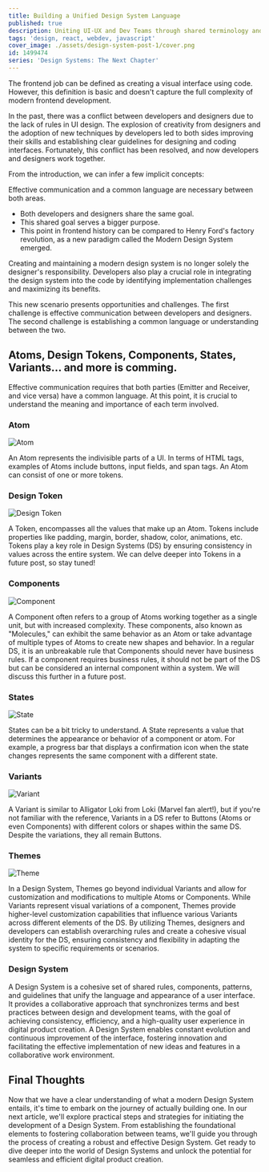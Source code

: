 ```yaml
---
title: Building a Unified Design System Language
published: true
description: Uniting UI-UX and Dev Teams through shared terminology and optimal workflows in Design System development
tags: 'design, react, webdev, javascript'
cover_image: ./assets/design-system-post-1/cover.png
id: 1499474
series: 'Design Systems: The Next Chapter'
---
```


The frontend job can be defined as creating a visual interface using code. However, this definition is basic and doesn't capture the full complexity of modern frontend development.

In the past, there was a conflict between developers and designers due to the lack of rules in UI design. The explosion of creativity from designers and the adoption of new techniques by developers led to both sides improving their skills and establishing clear guidelines for designing and coding interfaces. Fortunately, this conflict has been resolved, and now developers and designers work together.

From the introduction, we can infer a few implicit concepts:

Effective communication and a common language are necessary between both areas.

* Both developers and designers share the same goal.
* This shared goal serves a bigger purpose.
* This point in frontend history can be compared to Henry Ford's factory revolution, as a new paradigm called the Modern Design System emerged.

Creating and maintaining a modern design system is no longer solely the designer's responsibility. Developers also play a crucial role in integrating the design system into the code by identifying implementation challenges and maximizing its benefits.

This new scenario presents opportunities and challenges. The first challenge is effective communication between developers and designers. The second challenge is establishing a common language or understanding between the two.

## Atoms, Design Tokens, Components, States, Variants... and more is comming.

Effective communication requires that both parties (Emitter and Receiver, and vice versa) have a common language. At this point, it is crucial to understand the meaning and importance of each term involved.

### Atom

![Atom](assets/design-system-post-1/atom.png)

An Atom represents the indivisible parts of a UI. In terms of HTML tags, examples of Atoms include buttons, input fields, and span tags. An Atom can consist of one or more tokens.

### Design Token

![Design Token](assets/design-system-post-1/design-token.png)

A Token, encompasses all the values that make up an Atom. Tokens include properties like padding, margin, border, shadow, color, animations, etc. Tokens play a key role in Design Systems (DS) by ensuring consistency in values across the entire system. We can delve deeper into Tokens in a future post, so stay tuned!

### Components

![Component](assets/design-system-post-1/component.png)

A Component often refers to a group of Atoms working together as a single unit, but with increased complexity. These components, also known as "Molecules," can exhibit the same behavior as an Atom or take advantage of multiple types of Atoms to create new shapes and behavior. In a regular DS, it is an unbreakable rule that Components should never have business rules. If a component requires business rules, it should not be part of the DS but can be considered an internal component within a system. We will discuss this further in a future post.

### States

![State](assets/design-system-post-1/state.png)

States can be a bit tricky to understand. A State represents a value that determines the appearance or behavior of a component or atom. For example, a progress bar that displays a confirmation icon when the state changes represents the same component with a different state.

### Variants

![Variant](assets/design-system-post-1/variant.png)

A Variant is similar to Alligator Loki from Loki (Marvel fan alert!), but if you're not familiar with the reference, Variants in a DS refer to Buttons (Atoms or even Components) with different colors or shapes within the same DS. Despite the variations, they all remain Buttons.

### Themes

![Theme](assets/design-system-post-1/theme.png)

In a Design System, Themes go beyond individual Variants and allow for customization and modifications to multiple Atoms or Components. While Variants represent visual variations of a component, Themes provide higher-level customization capabilities that influence various Variants across different elements of the DS. By utilizing Themes, designers and developers can establish overarching rules and create a cohesive visual identity for the DS, ensuring consistency and flexibility in adapting the system to specific requirements or scenarios.

### Design System

A Design System is a cohesive set of shared rules, components, patterns, and guidelines that unify the language and appearance of a user interface. It provides a collaborative approach that synchronizes terms and best practices between design and development teams, with the goal of achieving consistency, efficiency, and a high-quality user experience in digital product creation. A Design System enables constant evolution and continuous improvement of the interface, fostering innovation and facilitating the effective implementation of new ideas and features in a collaborative work environment.

## Final Thoughts

Now that we have a clear understanding of what a modern Design System entails, it's time to embark on the journey of actually building one. In our next article, we'll explore practical steps and strategies for initiating the development of a Design System. From establishing the foundational elements to fostering collaboration between teams, we'll guide you through the process of creating a robust and effective Design System. Get ready to dive deeper into the world of Design Systems and unlock the potential for seamless and efficient digital product creation.

